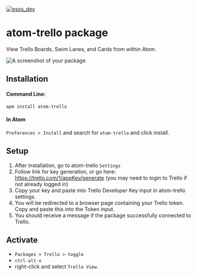 [![esos_dev](https://img.shields.io/badge/Enterprise%20Support%20Available-%2420%2Fm-green.svg)](http://localhost:3000/subscribe/shaharsol/atom-trello)
# atom-trello package

View Trello Boards, Swim Lanes, and Cards from within Atom.

![A screenshot of your package](https://cloud.githubusercontent.com/assets/3884266/11539982/17a1b71c-98f8-11e5-95ba-1a13639b1190.png)

## Installation

#### Command Line:
```
apm install atom-trello
```

#### In Atom
`Preferences > Install` and search for `atom-trello` and click install.

## Setup
1. After installation, go to atom-trello `Settings`
2. Follow link for key generation, or go here: https://trello.com/1/appKey/generate (you may need to login to Trello if not already logged in)
3. Copy your key and paste into Trello Developer Key input in atom-trello settings.
4. You will be redirected to a browser page containing your Trello token. Copy and paste this into the Token input.
5. You should receive a message if the package successfully connected to Trello.

## Activate
- `Packages > Trello > toggle`
- `ctrl-alt-x`
- right-click and select `Trello View`.
